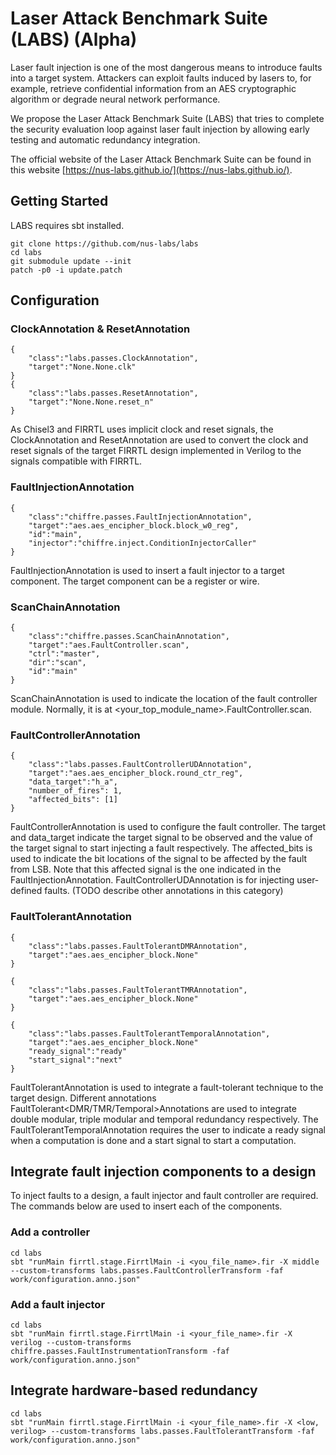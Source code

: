 # Laser Attack Benchmark Suite (LABS) (Alpha)

Laser fault injection is one of the most dangerous means to introduce faults into a target system. Attackers can exploit faults induced by lasers to, for example, retrieve confidential information from an AES cryptographic algorithm or degrade neural network performance.

We propose the Laser Attack Benchmark Suite (LABS) that tries to complete the security evaluation loop against laser fault injection by allowing early testing and automatic redundancy integration. 

The official website of the Laser Attack Benchmark Suite can be found in this website [https://nus-labs.github.io/](https://nus-labs.github.io/).

## Getting Started
LABS requires sbt installed.
```
git clone https://github.com/nus-labs/labs
cd labs
git submodule update --init
patch -p0 -i update.patch
```

## Configuration

### ClockAnnotation & ResetAnnotation
```code4
{
    "class":"labs.passes.ClockAnnotation",
    "target":"None.None.clk"
}
{
    "class":"labs.passes.ResetAnnotation",
    "target":"None.None.reset_n"
}
```
As Chisel3 and FIRRTL uses implicit clock and reset signals, the ClockAnnotation and ResetAnnotation are used to convert the clock and reset signals of the target FIRRTL design implemented in Verilog to the signals compatible with FIRRTL.

### FaultInjectionAnnotation
```code5
{
    "class":"chiffre.passes.FaultInjectionAnnotation",
    "target":"aes.aes_encipher_block.block_w0_reg",
    "id":"main",
    "injector":"chiffre.inject.ConditionInjectorCaller"
}
```
FaultInjectionAnnotation is used to insert a fault injector to a target component. The target component can be a register or wire.

### ScanChainAnnotation
```code6
{
    "class":"chiffre.passes.ScanChainAnnotation",
    "target":"aes.FaultController.scan",
    "ctrl":"master",
    "dir":"scan",
    "id":"main"
}
```
ScanChainAnnotation is used to indicate the location of the fault controller module. Normally, it is at <your_top_module_name>.FaultController.scan.

### FaultControllerAnnotation
```code7
{
    "class":"labs.passes.FaultControllerUDAnnotation",
    "target":"aes.aes_encipher_block.round_ctr_reg",
    "data_target":"h_a",
    "number_of_fires": 1,
    "affected_bits": [1]
}
```
FaultControllerAnnotation is used to configure the fault controller. The target and data\_target indicate the target signal to be observed and the value of the target signal to start injecting a fault respectively. The affected\_bits is used to indicate the bit locations of the signal to be affected by the fault from LSB. Note that this affected signal is the one indicated in the FaultInjectionAnnotation. FaultControllerUDAnnotation is for injecting user-defined faults. (TODO describe other annotations in this category)

### FaultTolerantAnnotation
```code8
{
    "class":"labs.passes.FaultTolerantDMRAnnotation",
    "target":"aes.aes_encipher_block.None"
}

{
    "class":"labs.passes.FaultTolerantTMRAnnotation",
    "target":"aes.aes_encipher_block.None"
}

{
    "class":"labs.passes.FaultTolerantTemporalAnnotation",
    "target":"aes.aes_encipher_block.None"
    "ready_signal":"ready"
    "start_signal":"next"
}
```
FaultTolerantAnnotation is used to integrate a fault-tolerant technique to the target design. Different annotations FaultTolerant<DMR/TMR/Temporal>Annotations are used to integrate double modular, triple modular and temporal redundancy respectively. The FaultTolerantTemporalAnnotation requires the user to indicate a ready signal when a computation is done and a start signal to start a computation.

## Integrate fault injection components to a design
To inject faults to a design, a fault injector and fault controller are required. The commands below are used to insert each of the components. 

### Add a controller

```code2
cd labs
sbt "runMain firrtl.stage.FirrtlMain -i <you_file_name>.fir -X middle --custom-transforms labs.passes.FaultControllerTransform -faf work/configuration.anno.json"
```

### Add a fault injector

```code3
cd labs
sbt "runMain firrtl.stage.FirrtlMain -i <your_file_name>.fir -X verilog --custom-transforms chiffre.passes.FaultInstrumentationTransform -faf work/configuration.anno.json"
```

## Integrate hardware-based redundancy

```code
cd labs
sbt "runMain firrtl.stage.FirrtlMain -i <your_file_name>.fir -X <low, verilog> --custom-transforms labs.passes.FaultTolerantTransform -faf work/configuration.anno.json"
```

